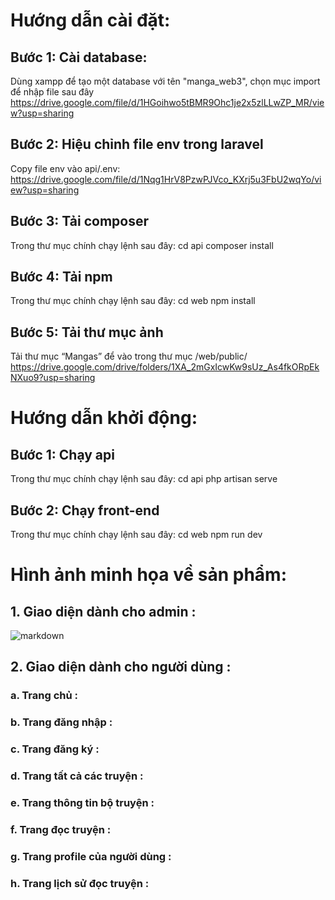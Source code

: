 # Hướng dẫn cài đặt:
## Bước 1: Cài database:
Dùng xampp để tạo một database với tên "manga_web3", chọn mục import để nhập file sau đây https://drive.google.com/file/d/1HGoihwo5tBMR9Ohc1je2x5zlLLwZP_MR/view?usp=sharing
## Bước 2: Hiệu chỉnh file env trong laravel
Copy file env vào api/.env: https://drive.google.com/file/d/1Nqg1HrV8PzwPJVco_KXrj5u3FbU2wqYo/view?usp=sharing
## Bước 3: Tải composer
Trong thư mục chính chạy lệnh sau đây:
cd api
composer install
## Bước 4: Tải npm
Trong thư mục chính chạy lệnh sau đây:
cd web
npm install
## Bước 5: Tải thư mục ảnh
Tải thư mục “Mangas” để vào trong thư mục /web/public/
https://drive.google.com/drive/folders/1XA_2mGxIcwKw9sUz_As4fkORpEkNXuo9?usp=sharing
# Hướng dẫn khởi động:
## Bước 1: Chạy api
Trong thư mục chính chạy lệnh sau đây:
cd api
php artisan serve

## Bước 2: Chạy front-end
Trong thư mục chính chạy lệnh sau đây:
cd web
npm run dev

# Hình ảnh minh họa về sản phẩm:
## 1. Giao diện dành cho admin :
![markdown]([https://longbruno.click/banhang/images/46.jpg])
## 2. Giao diện dành cho người dùng :
### a. Trang chủ :
### b. Trang đăng nhập :
### c. Trang đăng ký :
### d. Trang tất cả các truyện :
### e. Trang thông tin bộ truyện :
### f. Trang đọc truyện :
### g. Trang profile của người dùng :
### h. Trang lịch sử đọc truyện :
